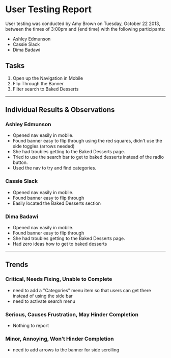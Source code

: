 # User Testing Report

User testing was conducted by Amy Brown on Tuesday, October 22 2013, between the times of 3:00pm and {end time} with the following participants:

- Ashley Edmunson
- Cassie Slack
- Dima Badawi

## Tasks

1. Open up the Navigation in Mobile
2. Flip Through the Banner
3. Filter search to Baked Desserts

---

## Individual Results & Observations

### Ashley Edmunson

- Opened nav easily in mobile.
- Found banner easy to flip through using the red squares, didn't use the side toggles (arrows needed)
- She had troubles getting to the Baked Desserts page.
- Tried to use the search bar to get to baked desserts instead of the radio button.
- Used the nav to try and find categories.


### Cassie Slack

- Opened nav easily in mobile.
- Found banner easy to flip through
- Easily located the Baked Desserts section

### Dima Badawi

- Opened nav easily in mobile.
- Found banner easy to flip through
- She had troubles getting to the Baked Desserts page.
- Had zero ideas how to get to baked desserts


---

## Trends

### Critical, Needs Fixing, Unable to Complete

- need to add a "Categories" menu item so that users can get there instead of using the side bar
- need to activate search menu

### Serious, Causes Frustration, May Hinder Completion

- Nothing to report

### Minor, Annoying, Won’t Hinder Completion

- need to add arrows to the banner for side scrolling
